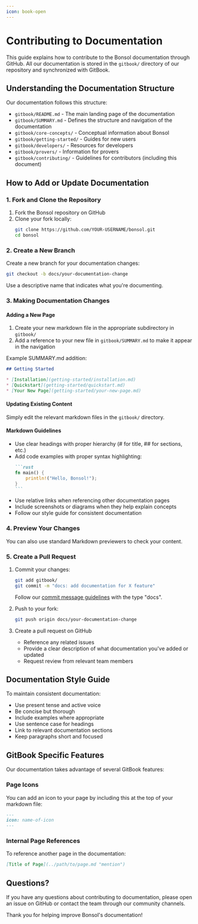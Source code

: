 ```yaml
---
icon: book-open
---
```


# Contributing to Documentation

This guide explains how to contribute to the Bonsol documentation through GitHub. All our documentation is stored in the `gitbook/` directory of our repository and synchronized with GitBook.

## Understanding the Documentation Structure

Our documentation follows this structure:

- `gitbook/README.md` - The main landing page of the documentation
- `gitbook/SUMMARY.md` - Defines the structure and navigation of the documentation
- `gitbook/core-concepts/` - Conceptual information about Bonsol
- `gitbook/getting-started/` - Guides for new users
- `gitbook/developers/` - Resources for developers
- `gitbook/provers/` - Information for provers
- `gitbook/contributing/` - Guidelines for contributors (including this document)

## How to Add or Update Documentation

### 1. Fork and Clone the Repository

1. Fork the Bonsol repository on GitHub
2. Clone your fork locally:
   ```bash
   git clone https://github.com/YOUR-USERNAME/bonsol.git
   cd bonsol
   ```

### 2. Create a New Branch

Create a new branch for your documentation changes:

```bash
git checkout -b docs/your-documentation-change
```

Use a descriptive name that indicates what you're documenting.

### 3. Making Documentation Changes

#### Adding a New Page

1. Create your new markdown file in the appropriate subdirectory in `gitbook/`
2. Add a reference to your new file in `gitbook/SUMMARY.md` to make it appear in the navigation
   
Example SUMMARY.md addition:
```markdown
## Getting Started

* [Installation](getting-started/installation.md)
* [Quickstart](getting-started/quickstart.md)
* [Your New Page](getting-started/your-new-page.md)
```

#### Updating Existing Content

Simply edit the relevant markdown files in the `gitbook/` directory.

#### Markdown Guidelines

- Use clear headings with proper hierarchy (# for title, ## for sections, etc.)
- Add code examples with proper syntax highlighting:
  ````markdown
  ```rust
  fn main() {
      println!("Hello, Bonsol!");
  }
  ```
  ````
- Use relative links when referencing other documentation pages
- Include screenshots or diagrams when they help explain concepts
- Follow our style guide for consistent documentation

### 4. Preview Your Changes

You can also use standard Markdown previewers to check your content. 

### 5. Create a Pull Request

1. Commit your changes:
   ```bash
   git add gitbook/
   git commit -m "docs: add documentation for X feature"
   ```
   
   Follow our [commit message guidelines](contributor-guidelines.md#commit-message-guidelines) with the type "docs".

2. Push to your fork:
   ```bash
   git push origin docs/your-documentation-change
   ```

3. Create a pull request on GitHub
   - Reference any related issues
   - Provide a clear description of what documentation you've added or updated
   - Request review from relevant team members

## Documentation Style Guide

To maintain consistent documentation:

- Use present tense and active voice
- Be concise but thorough
- Include examples where appropriate
- Use sentence case for headings
- Link to relevant documentation sections
- Keep paragraphs short and focused

## GitBook Specific Features

Our documentation takes advantage of several GitBook features:

### Page Icons

You can add an icon to your page by including this at the top of your markdown file:

```markdown
---
icon: name-of-icon
---
```

### Internal Page References

To reference another page in the documentation:

```markdown
[Title of Page](../path/to/page.md "mention")
```

## Questions?

If you have any questions about contributing to documentation, please open an issue on GitHub or contact the team through our community channels.

Thank you for helping improve Bonsol's documentation! 
